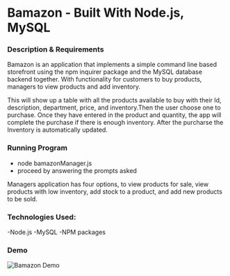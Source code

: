 # Bamazon - Built With Node.js, MySQL

### Description & Requirements
Bamazon is an application that implements a simple command line based storefront using the npm inquirer package and the MySQL database backend together. With functionality for customers to buy products, managers to view products and add inventory.

This will show up a table with all the products available to buy with their Id, description, department, price, and inventory.Then the user choose one to purchase. Once they have entered in the product and quantity, the app will complete the purchase if there is enough inventory. After the purcharse the Inventory is automatically updated.

### Running Program
- node bamazonManager.js
- proceed by answering the prompts asked

Managers application has four options, to view products for sale, view products with low inventory, add stock to a product, and add new products to be sold.

### Technologies Used:
-Node.js
-MySQL
-NPM packages

### Demo 

![Bamazon Demo](https://media.giphy.com/media/VeSRlPqGdmkHi4us3w/giphy.gif)